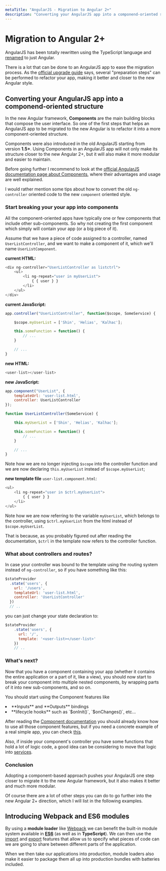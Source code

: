 ```yaml
---
metaTitle: "AngularJS - Migration to Angular 2+"
description: "Converting your AngularJS app into a componend-oriented structure, Introducing Webpack and ES6 modules"
---
```


# Migration to Angular 2+


AngularJS has been totally rewritten using the TypeScript language and [renamed](http://angularjs.blogspot.nl/2016/12/ok-let-me-explain-its-going-to-be.html) to just Angular.

There is a lot that can be done to an AngularJS app to ease the migration process. As the [official upgrade guide](https://angular.io/docs/ts/latest/guide/upgrade.html) says, several "preparation steps" can be performed to refactor your app, making it better and closer to the new Angular style.



## Converting your AngularJS app into a componend-oriented structure


In the new Angular framework, **Components** are the main building blocks that compose the user interface.
So one of the first steps that helps an AngularJS app to be migrated to the new Angular is to refactor it into a more component-oriented structure.

Components were also introduced in the old AngularJS starting from version **1.5+**. Using Components in an AngularJS app will not only make its structure closer to the new Angular 2+, but it will also make it more modular and easier to maintain.

Before going further I recommend to look at the [official AngularJS documentation page about Components](https://docs.angularjs.org/guide/component), where their advantages and usage are well explained.

I would rather mention some tips about how to convert the old `ng-controller` oriented code to the new `component` oriented style.

### Start breaking your your app into components

All the component-oriented apps have typically one or few components that include other sub-components. So why not creating the first component which simply will contain your app (or a big piece of it).

Assume that we have a piece of code assigned to a controller, named `UserListController`, and we want to make a component of it, which we'll name `UserListComponent`.

**current HTML:**

```js
<div ng-controller="UserListController as listctrl">
    <ul>
        <li ng-repeat="user in myUserList">
            { { user } }
        </li>
    </ul>
</div>

```

**current JavaScript:**

```js
app.controller("UserListController", function($scope, SomeService) {

    $scope.myUserList = ['Shin', 'Helias', 'Kalhac'];

    this.someFunction = function() {
        // ...
    }

    // ...
}

```

**new HTML:**

```js
<user-list></user-list>

```

**new JavaScript:**

```js
app.component("UserList", {
    templateUrl: 'user-list.html',
    controller: UserListController
});

function UserListController(SomeService) {

    this.myUserList = ['Shin', 'Helias', 'Kalhac'];

    this.someFunction = function() {
        // ...
    }

    // ...
}

```

Note how we are no longer injecting `$scope` into the controller function and we are now declaring `this.myUserList` instead of `$scope.myUserList`;

**new template file** `user-list.component.html`:

```js
<ul>
    <li ng-repeat="user in $ctrl.myUserList">
        { { user } }
    </li>
</ul>

```

Note how we are now referring to the variable `myUserList`, which belongs to the controller, using `$ctrl.myUserList` from the html instead of `$scope.myUserList`.

That is because, as you probably figured out after reading the documentation, `$ctrl` in the template now refers to the controller function.

### What about controllers and routes?

In case your controller was bound to the template using the routing system instead of `ng-controller`, so if you have something like this:

```js
$stateProvider
  .state('users', {
    url: '/users',
    templateUrl: 'user-list.html',
    controller: 'UserListController'
  })
  // ..

```

you can just change your state declaration to:

```js
$stateProvider
    .state('users', {
      url: '/',
      template: '<user-list></user-list>'
    })
    // ..

```

### What's next?

Now that you have a component containing your app (whether it contains the entire application or a part of it, like a view), you should now start to break your component into multiple nested components, by wrapping parts of it into new sub-components, and so on.

You should start using the Component features like

<li>
**Inputs** and **Outputs** bindings
</li>
<li>
**lifecycle hooks** such as `$onInit()`, `$onChanges()`, etc...
</li>

After reading the [Component documentation](https://docs.angularjs.org/guide/component) you should already know how to use all those component features, but if you need a concrete example of a real simple app, you can check [this](https://github.com/ShinDarth/Othello/wiki/Refactoring-steps#break-the-application-into-angularjs-components).

Also, if inside your component's controller you have some functions that hold a lot of logic code, a good idea can be considering to move that logic into [services](https://docs.angularjs.org/guide/services).

### Conclusion

Adopting a component-based approach pushes your AngularJS one step closer to migrate it to the new Angular framework, but it also makes it better and much more modular.

Of course there are a lot of other steps you can do to go further into the new Angular 2+ direction, which I will list in the following examples.



## Introducing Webpack and ES6 modules


By using a ****module loader**** like [Webpack](https://github.com/webpack/webpack) we can benefit the built-in module system available in **[ES6](https://en.wikipedia.org/wiki/ECMAScript#6th_Edition_-_ECMAScript_2015)** (as well as in **TypeScript**). We can then use the [import](https://developer.mozilla.org/en/docs/Web/JavaScript/Reference/Statements/import) and [export](https://developer.mozilla.org/en/docs/web/javascript/reference/statements/export) features that allow us to specify what pieces of code can we are going to share between different parts of the application.

When we then take our applications into production, module loaders also make it easier to package them all up into production bundles with batteries included.


